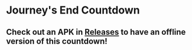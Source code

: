# Journey's End Countdown
## Check out an APK in [Releases](https://github.com/TrueMLGPro/truemlgpro.github.io/releases/) to have an offline version of this countdown!
